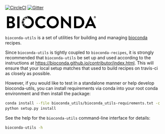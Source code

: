 [![CircleCI](https://circleci.com/gh/bioconda/bioconda-utils/tree/master.svg?style=shield)](https://circleci.com/gh/bioconda/bioconda-utils/tree/master)
[![Gitter](https://badges.gitter.im/bioconda/bioconda-recipes.svg)](https://gitter.im/bioconda/Lobby?utm_source=badge&utm_medium=badge&utm_campaign=pr-badge)

![](https://raw.githubusercontent.com/bioconda/bioconda-recipes/master/logo/bioconda_monochrome_small.png
 "Bioconda")

`bioconda-utils` is a set of utilities for building and managing
[bioconda](https://github.com/bioconda/bioconda-recipes) recipes.

Since `bioconda-utils` is tightly coupled to `bioconda-recipes`, it is
strongly recommended that `bioconda-utils` be set up and used according to the
instructions at https://bioconda.github.io/contributor/index.html. This will
ensure that your local setup matches that used to build recipes on travis-ci as
closely as possible.

However, if you would like to test in a standalone manner or help develop
bioconda-utils, you can install requirements via conda into your root conda
environment and then install the package:

```bash
conda install --file bioconda_utils/bioconda_utils-requirements.txt -c conda-forge -c bioconda 
python setup.py install
```

See the help for the `bioconda-utils` command-line interface for details:

```bash
bioconda-utils -h
```

